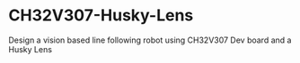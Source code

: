# CH32V307-Husky-Lens
Design a vision based line following robot using CH32V307 Dev board and a Husky Lens
